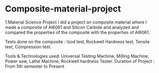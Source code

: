 # Composite-material-project
1.Material Science Project
   I did a project on composite material where I made a composite of Al6061 and Silicon Carbide and analyzed and compared the properties of the composite with the properties of Al6061.

Tests  done on the composite : Izod test,  Rockwell Hardness test, Tensile test, Compression test.

Tools  & Technologies used: Universal Testing Machine, Milling Machine, Power saw, Lathe Machine, Rockwell hardness Tester.
Duration of Project : From 5th semester to Present 
